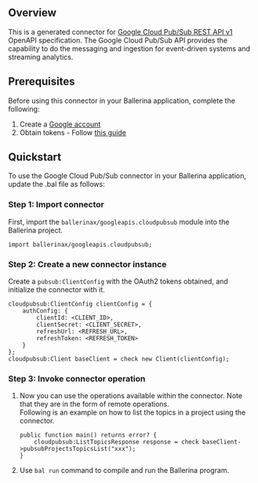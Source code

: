 ## Overview
This is a generated connector for [Google Cloud Pub/Sub REST API v1](https://cloud.google.com/pubsub/docs/reference/rest) OpenAPI specification.
The Google Cloud Pub/Sub API provides the capability to do the messaging and ingestion for event-driven systems and streaming analytics.

## Prerequisites
Before using this connector in your Ballerina application, complete the following:
1. Create a [Google account](https://accounts.google.com/signup)
2. Obtain tokens - Follow [this guide](https://developers.google.com/identity/protocols/oauth2)

## Quickstart

To use the Google Cloud Pub/Sub connector in your Ballerina application, update the .bal file as follows:

### Step 1: Import connector
First, import the `ballerinax/googleapis.cloudpubsub` module into the Ballerina project.
```ballerina
import ballerinax/googleapis.cloudpubsub;
```

### Step 2: Create a new connector instance
Create a `pubsub:ClientConfig` with the OAuth2 tokens obtained, and initialize the connector with it. 
```ballerina
cloudpubsub:ClientConfig clientConfig = {
    authConfig: {
        clientId: <CLIENT_ID>,
        clientSecret: <CLIENT_SECRET>,
        refreshUrl: <REFRESH_URL>,
        refreshToken: <REFRESH_TOKEN>
    }
};
cloudpubsub:Client baseClient = check new Client(clientConfig);
```

### Step 3: Invoke connector operation
1. Now you can use the operations available within the connector. Note that they are in the form of remote operations.  
   Following is an example on how to list the topics in a project using the connector. 

    ```ballerina
    public function main() returns error? {
        cloudpubsub:ListTopicsResponse response = check baseClient->pubsubProjectsTopicsList("xxx");
    }
    ``` 

2. Use `bal run` command to compile and run the Ballerina program.